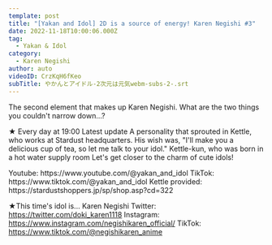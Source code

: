 ```yaml
---
template: post
title: "[Yakan and Idol] 2D is a source of energy! Karen Negishi #3"
date: 2022-11-18T10:00:06.000Z
tag:
  - Yakan & Idol
category:
  - Karen Negishi
author: auto
videoID: CrzKqH6fKeo
subTitle: やかんとアイドル-2次元は元気webm-subs-2-.srt
---
```

The second element that makes up Karen Negishi.
What are the two things you couldn't narrow down...?

★ Every day at 19:00 Latest update
A personality that sprouted in Kettle, who works at Stardust headquarters.
His wish was, "I'll make you a delicious cup of tea, so let me talk to your idol."
Kettle-kun, who was born in a hot water supply room
Let's get closer to the charm of cute idols!

<Kettle and Idol>
Youtube: https://www.youtube.com/@yakan_and_idol
TikTok: https://www.tiktok.com/@yakan_and_idol
Kettle provided: https://stardustshoppers.jp/sp/shop.asp?cd=322

★This time's idol is... Karen Negishi
<Karen Negishi>
Twitter: https://twitter.com/doki_karen1118
Instagram: https://www.instagram.com/negishikaren_official/
TikTok: https://www.tiktok.com/@negishikaren_anime